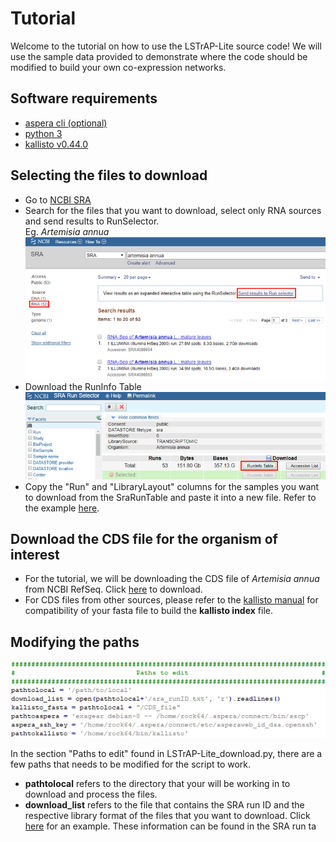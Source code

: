 # Tutorial
Welcome to the tutorial on how to use the LSTrAP-Lite source code!
We will use the sample data provided to demonstrate where the code should be modified to build your own co-expression networks.

## Software requirements
  * [aspera cli (optional)](https://downloads.asperasoft.com/en/downloads/62)
  * [python 3](https://www.python.org/downloads/)
  * [kallisto v0.44.0](https://pachterlab.github.io/kallisto/download)
  

## Selecting the files to download
  * Go to [NCBI SRA](https://www.ncbi.nlm.nih.gov/sra)
  * Search for the files that you want to download, select only RNA sources and send results to RunSelector. <br> 
    Eg. <i>Artemisia annua</i><br>
    ![SRA search](images/search.png "NCBI SRA search")
  * Download the RunInfo Table
    ![RunInfo Table](images/SRAruntable.png "SRA RunInfo Table")
  * Copy the "Run" and "LibraryLayout" columns for the samples you want to download from the SraRunTable and paste it into a new file. Refer to the example [here](/sample_data/sra_runID.txt).

## Download the CDS file for the organism of interest
  * For the tutorial, we will be downloading the CDS file of <i>Artemisia annua</i> from NCBI RefSeq. Click [here](ftp://ftp.ncbi.nlm.nih.gov/genomes/all/GCA/003/112/345/GCA_003112345.1_ASM311234v1/GCA_003112345.1_ASM311234v1_cds_from_genomic.fna.gz) to download.
  * For CDS files from other sources, please refer to the [kallisto manual](https://pachterlab.github.io/kallisto/manual) for compatibility of your fasta file to build the <b>kallisto index</b> file.

## Modifying the paths

![paths](images/paths.PNG "Paths to edit")

In the section "Paths to edit" found in LSTrAP-Lite_download.py, there are a few paths that needs to be modified for the script to work.
  * <b>pathtolocal</b> refers to the directory that your will be working in to download and process the files.
  * <b>download_list</b> refers to the file that contains the SRA run ID and the respective library format of the files that you want to download. Click [here](/sample_data/sra_runID.txt) for an example. These information can be found in the SRA run ta
  
